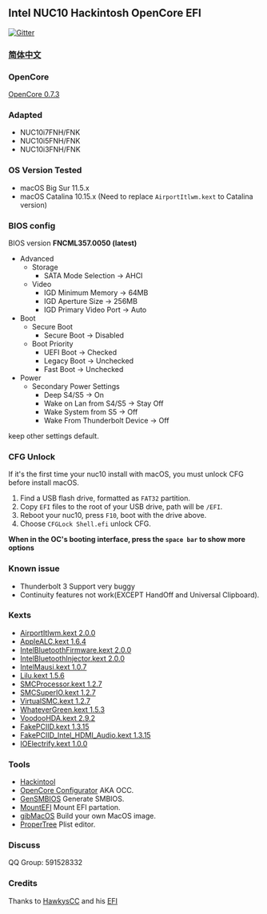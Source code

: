 
## Intel NUC10 Hackintosh OpenCore EFI

[![Gitter](https://badges.gitter.im/hackintosh-efi/intel-nuc10.svg)](https://gitter.im/hackintosh-efi/intel-nuc10?utm_source=badge&utm_medium=badge&utm_campaign=pr-badge)

### [简体中文](README.zh_CN.md)

### OpenCore

[OpenCore 0.7.3](https://github.com/acidanthera/OpenCorePkg)


### Adapted

- NUC10i7FNH/FNK
- NUC10i5FNH/FNK
- NUC10i3FNH/FNK


### OS Version Tested

- macOS Big Sur 11.5.x
- macOS Catalina 10.15.x (Need to replace `AirportItlwm.kext` to Catalina version)


### BIOS config

BIOS version **FNCML357.0050 (latest)**

+ Advanced
  - Storage
    * SATA Mode Selection -> AHCI
  - Video
    * IGD Minimum Memory -> 64MB
    * IGD Aperture Size -> 256MB
    * IGD Primary Video Port -> Auto
+ Boot 
  - Secure Boot
    * Secure Boot -> Disabled
  - Boot Priority
    * UEFI Boot -> Checked
    * Legacy Boot -> Unchecked
    * Fast Boot -> Unchecked
+ Power
  - Secondary Power Settings
    * Deep S4/S5 -> On
    * Wake on Lan from S4/S5 -> Stay Off
    * Wake System from S5 -> Off
    * Wake From Thunderbolt Device -> Off

keep other settings default.


### CFG Unlock

If it's the first time your nuc10 install with macOS, you must unlock CFG before install macOS.

1. Find a USB flash drive, formatted as `FAT32` partition.
2. Copy `EFI` files to the root of your USB drive, path will be `/EFI`.
3. Reboot your nuc10, press `F10`, boot with the drive above. 
4. Choose `CFGLock Shell.efi` unlock CFG. 

**When in the OC's booting interface, press the `space bar` to show more options**


### Known issue

- Thunderbolt 3 Support very buggy
- Continuity features not work(EXCEPT HandOff and Universal Clipboard).


### Kexts

- [AirportItlwm.kext 2.0.0](https://github.com/OpenIntelWireless/itlwm)
- [AppleALC.kext 1.6.4](https://github.com/acidanthera/AppleALC)
- [IntelBluetoothFirmware.kext 2.0.0](https://github.com/OpenIntelWireless/IntelBluetoothFirmware)
- [IntelBluetoothInjector.kext 2.0.0](https://github.com/OpenIntelWireless/IntelBluetoothFirmware)
- [IntelMausi.kext 1.0.7](https://github.com/acidanthera/IntelMausi)
- [Lilu.kext 1.5.6](https://github.com/acidanthera/Lilu)
- [SMCProcessor.kext 1.2.7](https://github.com/acidanthera/VirtualSMC)
- [SMCSuperIO.kext 1.2.7](https://github.com/acidanthera/VirtualSMC)
- [VirtualSMC.kext 1.2.7](https://github.com/acidanthera/VirtualSMC)
- [WhateverGreen.kext 1.5.3](https://github.com/acidanthera/WhateverGreen)
- [VoodooHDA.kext 2.9.2](https://github.com/chris1111/VoodooHDA-OC) 
- [FakePCIID.kext 1.3.15](https://bitbucket.org/RehabMan/os-x-fake-pci-id)
- [FakePCIID_Intel_HDMI_Audio.kext 1.3.15](https://bitbucket.org/RehabMan/os-x-fake-pci-id)
- [IOElectrify.kext 1.0.0](https://github.com/the-darkvoid/macOS-IOElectrify)

### Tools

- [Hackintool](https://github.com/headkaze/Hackintool) 
- [OpenCore Configurator](https://mackie100projects.altervista.org/opencore-configurator/) AKA OCC.
- [GenSMBIOS](https://github.com/corpnewt/GenSMBIOS) Generate SMBIOS.
- [MountEFI](https://github.com/corpnewt/MountEFI) Mount EFI partation.
- [gibMacOS](https://github.com/corpnewt/gibMacOS) Build your own MacOS image.
- [ProperTree](https://github.com/corpnewt/ProperTree) Plist editor.


### Discuss

QQ Group: 591528332


### Credits

Thanks to [HawkysCC](https://github.com/HawkysCC) and his [EFI](https://github.com/HawkysCC/Hackintosh-NUC10i7)
